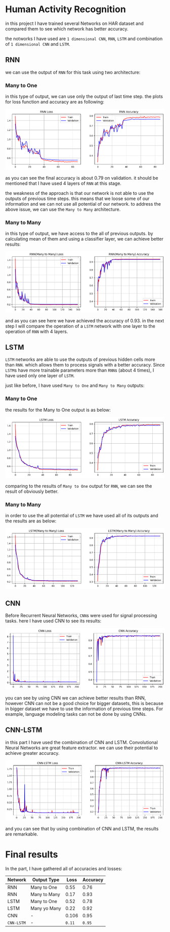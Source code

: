 # Human Activity Recognition

in this project I have trained several Networks on HAR dataset and compared them to see which network has better accuracy.

the notworks I have used are `1 dimensional CNN`, `RNN`, `LSTM` and combination of `1 dimensional CNN` and `LSTM`.

## RNN
we can use the output of `RNN` for this task using two architecture:

### Many to One
in this type of output, we can use only the output of last time step. the plots for loss function and accuracy are as following:

![Plots of RNN](./assets/RNN_plots.png)

as you can see the final accuracy is about 0.79 on validation. it should be mentioned that I have used 4 layers of `RNN` at this stage.

the weakness of the approach is that our network is not able to use the outputs of previous time steps. this means that we loose some of our information and we can not use all potential of our network.
to address the above issue, we can use the `Many to Many` architecture. 

### Many to Many

in this type of output, we have access to the all of previous outputs. by calculating mean of them and using a classifier layer, we can achieve better results:

![Plots of RNN](./assets/RNN(Many%20to%20Many).png)

and as you can see here we have achieved the accuracy of 0.93.
in the next step I will compare the operation of a `LSTM` network with one layer to the operation of `RNN` with 4 layers.

## LSTM
`LSTM` networks are able to use the outputs of previous hidden cells more than `RNN`. which allows them to process signals with a better accuracy.
Since `LSTM`s have more trainable parameters more than `RNN`s (about 4 times), I have used only one layer of `LSTM`. 

just like before, I have used `Many to One` and `Many to Many` outputs:

### Many to One
the results for the Many to One output is as below:

![Plots_for_LSTM](./assets/LSTM.png)

comparing to the results of `Many to One` output for `RNN`, we can see the result of obviously better.

### Many to Many

in order to use the all potential of `LSTM` we have used all of its outputs and the results are as below:

![Plots for LSTM](./assets/LSTM(Many%20to%20Many).png)


## CNN

Before Recurrent Neural Networks, `CNN`s were used for signal processing tasks. here I have used CNN to see its results:

![CNN_Plots](./assets/CNN.png)

you can see by using CNN we can achieve better results than RNN, however CNN can not be a good choice for bigger datasets, this is because in bigger dataset we have to use the information of previous time steps. For example, language modeling tasks can not be done by using CNNs.


## CNN-LSTM

in this part I have used the combination of CNN and LSTM. Convolutional Neural Networks are great feature extractor. we can use their potential to achieve greater accuracy.

![CNN_LSTM_Plots](./assets/CNN-LSTM.png)

and you can see that by using combination of CNN and LSTM, the results are remarkable.

# Final results

In the part, I have gathered all of accuracies and losses:

|Network|Output Type|Loss|Accuracy|
|------|-----|-----|----|
|RNN |Many to One|0.55|0.76|
|RNN |Many to Many|0.17|0.93|
|LSTM |Many to One|0.52|0.78
|LSTM |Many yo Many|0.22|0.92|
|CNN| - |0.106|0.95
|`CNN-LSTM`|-|`0.11`|`0.95`
